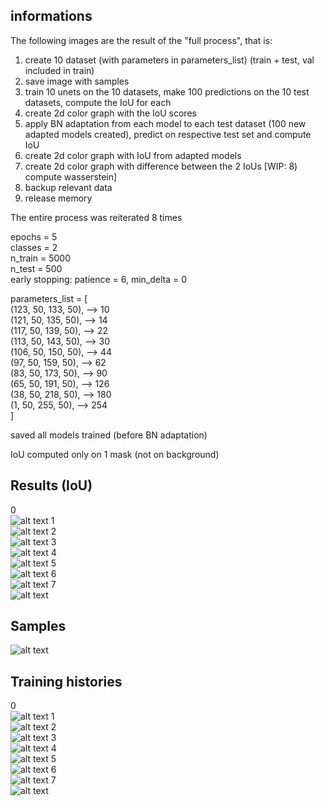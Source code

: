 ## informations

The following images are the result of the "full process", that is:
1) create 10 dataset (with parameters in parameters_list) (train + test, val included in train)
2) save image with samples
3) train 10 unets on the 10 datasets, make 100 predictions on the 10 test datasets, compute the IoU for each
4) create 2d color graph with the IoU scores
5) apply BN adaptation from each model to each test dataset (100 new adapted models created), predict on respective test set and compute IoU
6) create 2d color graph with IoU from adapted models
7) create 2d color graph with difference between the 2 IoUs
[WIP: 8) compute wasserstein]
8) backup relevant data
9) release memory

The entire process was reiterated 8 times

epochs = 5 \
classes = 2 \
n_train = 5000 \
n_test = 500 \
early stopping: patience = 6, min_delta = 0

parameters_list = [ \
(123, 50, 133, 50), --> 10 \
(121, 50, 135, 50), --> 14 \
(117, 50, 139, 50), --> 22 \
(113, 50, 143, 50), --> 30 \
(106, 50, 150, 50), --> 44 \
(97,  50, 159, 50), --> 62 \
(83,  50, 173, 50), --> 90 \
(65,  50, 191, 50), --> 126 \
(38,  50, 218, 50), --> 180 \
(1,   50, 255, 50), --> 254 \
]

saved all models trained (before BN adaptation)

IoU computed only on 1 mask (not on background)

## Results (IoU)
0 \
 ![alt text](https://github.com/MarcoFurlan99/IoU_graph_3d/blob/master/graphs_2d/iteration0.png?raw=true)
1 \
 ![alt text](https://github.com/MarcoFurlan99/IoU_graph_3d/blob/master/graphs_2d/iteration1.png?raw=true)
2 \
 ![alt text](https://github.com/MarcoFurlan99/IoU_graph_3d/blob/master/graphs_2d/iteration2.png?raw=true)
3 \
 ![alt text](https://github.com/MarcoFurlan99/IoU_graph_3d/blob/master/graphs_2d/iteration3.png?raw=true)
4 \
 ![alt text](https://github.com/MarcoFurlan99/IoU_graph_3d/blob/master/graphs_2d/iteration4.png?raw=true)
5 \
 ![alt text](https://github.com/MarcoFurlan99/IoU_graph_3d/blob/master/graphs_2d/iteration5.png?raw=true)
6 \
 ![alt text](https://github.com/MarcoFurlan99/IoU_graph_3d/blob/master/graphs_2d/iteration6.png?raw=true)
7 \
 ![alt text](https://github.com/MarcoFurlan99/IoU_graph_3d/blob/master/graphs_2d/iteration7.png?raw=true)

## Samples

 ![alt text](https://github.com/MarcoFurlan99/IoU_graph_3d/blob/master/graphs_2d/samples.png?raw=true)
 
## Training histories
 
 0 \
  ![alt text](https://github.com/MarcoFurlan99/IoU_graph_3d/blob/master/graphs_2d/training_histories/training_history0.png?raw=true)
 1 \
  ![alt text](https://github.com/MarcoFurlan99/IoU_graph_3d/blob/master/graphs_2d/training_histories/training_history1.png?raw=true)
 2 \
  ![alt text](https://github.com/MarcoFurlan99/IoU_graph_3d/blob/master/graphs_2d/training_histories/training_history2.png?raw=true)
 3 \
  ![alt text](https://github.com/MarcoFurlan99/IoU_graph_3d/blob/master/graphs_2d/training_histories/training_history3.png?raw=true)
 4 \
  ![alt text](https://github.com/MarcoFurlan99/IoU_graph_3d/blob/master/graphs_2d/training_histories/training_history4.png?raw=true)
 5 \
  ![alt text](https://github.com/MarcoFurlan99/IoU_graph_3d/blob/master/graphs_2d/training_histories/training_history5.png?raw=true)
 6 \
  ![alt text](https://github.com/MarcoFurlan99/IoU_graph_3d/blob/master/graphs_2d/training_histories/training_history6.png?raw=true)
 7 \
  ![alt text](https://github.com/MarcoFurlan99/IoU_graph_3d/blob/master/graphs_2d/training_histories/training_history7.png?raw=true)
  
  
